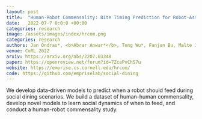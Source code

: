 ```yaml
---
layout: post
title:  "Human-Robot Commensality: Bite Timing Prediction for Robot-Assisted Feeding in Groups"
date:   2022-07-7 0:0:0 +00:00
categories: research
image: /assets/images/index/hrcom.png
categories: research
authors: Jan Ondras*, <b>Abrar Anwar*</b>, Tong Wu*, Fanjun Bu, Malte Jung, Jorge Jose Ortiz, Tapomayukh Bhattacharjee
venue: CoRL 2022
arxiv: https://arxiv.org/abs/2207.03348
paper: https://openreview.net/forum?id=7ZcePvChS7u
website: https://emprise.cs.cornell.edu/hrcom/
code: https://github.com/empriselab/social-dining
---
```

We develop data-driven models to predict when a robot should feed during social dining scenarios.
We build a dataset of human-human commensality, develop novel models to learn social dynamics of when to feed, and conduct a human-robot commensality study.
